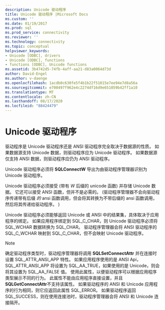 ```yaml
---
description: Unicode 驱动程序
title: Unicode 驱动程序 |Microsoft Docs
ms.custom: ''
ms.date: 01/19/2017
ms.prod: sql
ms.prod_service: connectivity
ms.reviewer: ''
ms.technology: connectivity
ms.topic: conceptual
helpviewer_keywords:
- Unicode [ODBC], drivers
- Unicode [ODBC], functions
- functions [ODBC], Unicode functions
ms.assetid: 3b4742d5-74fb-4aff-aa21-d83a0064d73d
author: David-Engel
ms.author: v-daenge
ms.openlocfilehash: 1acdb0c630fe5f4b1b22f51015e7ee94e7d8a56a
ms.sourcegitcommit: e700497f962e4c2274df16d9e651059b42ff1a10
ms.translationtype: MT
ms.contentlocale: zh-CN
ms.lasthandoff: 08/17/2020
ms.locfileid: "88424479"
---
```

# <a name="unicode-drivers"></a>Unicode 驱动程序
驱动程序是 Unicode 驱动程序还是 ANSI 驱动程序完全取决于数据源的性质。 如果数据源支持 Unicode 数据，则驱动程序应为 Unicode 驱动程序。 如果数据源仅支持 ANSI 数据，则驱动程序应仍为 ANSI 驱动程序。  
  
 Unicode 驱动程序必须将 **SQLConnectW** 导出为由驱动程序管理器识别为 Unicode 驱动程序。  
  
 Unicode 驱动程序必须接受 (带有 *W* 后缀的 unicode 函数) 并存储 Unicode 数据。 它还可以接受 ANSI 函数，但并不是必需的。  (驱动程序管理器不会向驱动程序传递带有后缀 *的* ansi 函数调用，但会将其转换为不带后缀的 ansi 函数调用，然后将其传递给驱动程序。 )   
  
 Unicode 驱动程序必须能够返回 Unicode 或 ANSI 中的结果集，具体取决于应用程序的绑定。 如果应用程序绑定到 SQL_C_CHAR，则 Unicode 驱动程序必须将 SQL_WCHAR 数据转换为 SQL_CHAR。 驱动程序管理器会将 ANSI 驱动程序的 SQL_C_WCHAR 映射到 SQL_C_CHAR，但不会映射 Unicode 驱动程序。  
  
> [!NOTE]  
>  确定驱动程序类型时，驱动程序管理器将调用 **SQLSetConnectAttr** 并在连接时设置 SQL_ATTR_ANSI_APP 特性。 如果应用程序使用的是 ANSI Api，SQL_ATTR_ANSI_APP 将设置为 SQL_AA_TRUE，如果使用的是 Unicode，则会将其设置为 SQL_AA_FALSE 值。 使用此属性，以便驱动程序可以根据应用程序类型展示不同的行为。 此属性不能由应用程序直接设置，并且 **SQLGetConnectAttr**不支持该属性。 如果驱动程序的 ANSI 和 Unicode 应用程序的行为相同，则它应返回此属性 SQL_ERROR。 如果驱动程序返回 SQL_SUCCESS，则在使用连接池时，驱动程序管理器会将 ANSI 和 Unicode 连接隔开。
